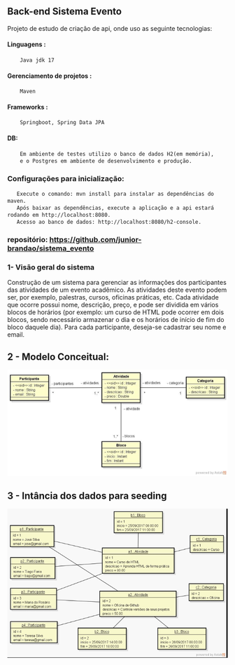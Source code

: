 ## Back-end Sistema Evento
Projeto de estudo de criação de api, onde uso as seguinte tecnologias:
#### Linguagens :
        Java jdk 17 
#### Gerenciamento de projetos :
        Maven
#### Frameworks :
        Springboot, Spring Data JPA
#### DB:
        Em ambiente de testes utilizo o banco de dados H2(em memória),
        e o Postgres em ambiente de desenvolvimento e produção.
### Configurações para inicialização:
       Execute o comando: mvn install para instalar as dependências do maven.
       Após baixar as dependências, execute a aplicação e a api estará rodando em http://localhost:8080.
       Acesso ao banco de dados: http://localhost:8080/h2-console.
### repositório: https://github.com/junior-brandao/sistema_evento
### 1- Visão geral do sistema
Construção de um sistema para gerenciar as informações dos participantes das atividades de um
evento acadêmico. As atividades deste evento podem ser, por exemplo, palestras, cursos, oficinas
práticas, etc. Cada atividade que ocorre possui nome, descrição, preço, e pode ser dividida em vários
blocos de horários (por exemplo: um curso de HTML pode ocorrer em dois blocos, sendo necessário
armazenar o dia e os horários de início de fim do bloco daquele dia). Para cada participante, deseja-se
cadastrar seu nome e email.

## 2 - Modelo Conceitual: 
![img.png](src/main/java/com/eblj/sistema_evento/assets/img.png)

## 3 - Intância dos dados para seeding
![img.png](src/main/java/com/eblj/sistema_evento/assets/img2.png)